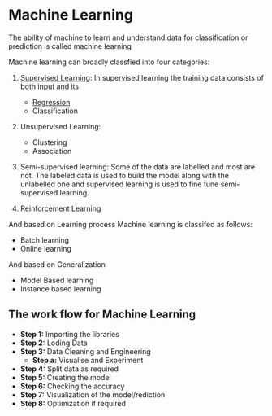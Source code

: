 # Machine Learning
The ability of machine to learn and understand data for classification or prediction is called machine learning

Machine learning can broadly classfied into four categories:
1. [Supervised Learning](https://github.com/Rxtreem65/Machine_Learning_Notes/tree/main/Machine%20Learning/Supervised%20Learning): In supervised learning the training data consists of both input and its 
    - [Regression](https://github.com/Rxtreem65/Machine_Learning_Notes/tree/main/Machine%20Learning/Supervised%20Learning/Regression)
    - Classification
2. Unsupervised Learning:
    - Clustering
    - Association
3. Semi-supervised learning:
    Some of the data are labelled and most are not. The labeled data is used to build the model along with the unlabelled one and supervised learning is used to fine tune semi-supervised learning.
    
4. Reinforcement Learning

And based on Learning process Machine learning is classifed as follows:
- Batch learning
- Online learning
    
And based on Generalization
- Model Based learning
- Instance based learning

## The work flow for Machine Learning
- **Step 1:** Importing the libraries
- **Step 2:** Loding Data
- **Step 3:** Data Cleaning and Engineering
  - **Step a:** Visualise and Experiment
- **Step 4:** Split data as required
- **Step 5:** Creating the model
- **Step 6:** Checking the accuracy
- **Step 7:** Visualization of the model/rediction
- **Step 8:** Optimization if required 
